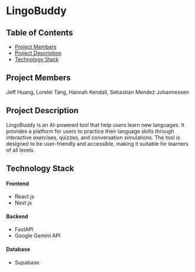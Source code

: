 # LingoBuddy
 
## Table of Contents
- [Project Members](#project-members)
- [Project Description](#project-description)
- [Technology Stack](#technology-stack)

## Project Members
Jeff Huang, Lorelei Tang, Hannah Kendall, Sebastian Mendez Johannessen

## Project Description
LingoBuddy is an AI-powered tool that help users learn new languages. It provides a platform for users to practice their language skills through interactive exercises, quizzes, and conversation simulations. The tool is designed to be user-friendly and accessible, making it suitable for learners of all levels.

## Technology Stack
#### Frontend
- React.js
- Next.js

#### Backend
- FastAPI
- Google Gemini API

#### Database
- Supabase
